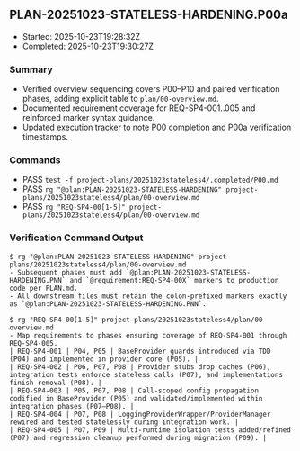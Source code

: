 ## PLAN-20251023-STATELESS-HARDENING.P00a
- Started: 2025-10-23T19:28:32Z
- Completed: 2025-10-23T19:30:27Z

### Summary
- Verified overview sequencing covers P00–P10 and paired verification phases, adding explicit table to `plan/00-overview.md`.
- Documented requirement coverage for REQ-SP4-001..005 and reinforced marker syntax guidance.
- Updated execution tracker to note P00 completion and P00a verification timestamps.

### Commands
- PASS `test -f project-plans/20251023stateless4/.completed/P00.md`
- PASS `rg "@plan:PLAN-20251023-STATELESS-HARDENING" project-plans/20251023stateless4/plan/00-overview.md`
- PASS `rg "REQ-SP4-00[1-5]" project-plans/20251023stateless4/plan/00-overview.md`

### Verification Command Output
```plaintext
$ rg "@plan:PLAN-20251023-STATELESS-HARDENING" project-plans/20251023stateless4/plan/00-overview.md
- Subsequent phases must add `@plan:PLAN-20251023-STATELESS-HARDENING.PNN` and `@requirement:REQ-SP4-00X` markers to production code per PLAN.md.
- All downstream files must retain the colon-prefixed markers exactly as `@plan:PLAN-20251023-STATELESS-HARDENING.PNN`.

$ rg "REQ-SP4-00[1-5]" project-plans/20251023stateless4/plan/00-overview.md
- Map requirements to phases ensuring coverage of REQ-SP4-001 through REQ-SP4-005.
| REQ-SP4-001 | P04, P05 | BaseProvider guards introduced via TDD (P04) and implemented in provider core (P05). |
| REQ-SP4-002 | P06, P07, P08 | Provider stubs drop caches (P06), integration tests enforce stateless calls (P07), and implementations finish removal (P08). |
| REQ-SP4-003 | P05, P07, P08 | Call-scoped config propagation codified in BaseProvider (P05) and validated/implemented within integration phases (P07–P08). |
| REQ-SP4-004 | P07, P08 | LoggingProviderWrapper/ProviderManager rewired and tested statelessly during integration work. |
| REQ-SP4-005 | P07, P09 | Multi-runtime isolation tests added/refined (P07) and regression cleanup performed during migration (P09). |
```

<!-- @plan:PLAN-20251023-STATELESS-HARDENING.P00a @requirement:REQ-SP4-001 REQ-SP4-002 REQ-SP4-003 REQ-SP4-004 REQ-SP4-005 -->
